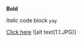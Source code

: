 **Bold**

*Italic*
    code block
`yay`


[Click here](http://daringfireball.net/projects/markdown/syntax)
![alt text(1.1.JPG)]
